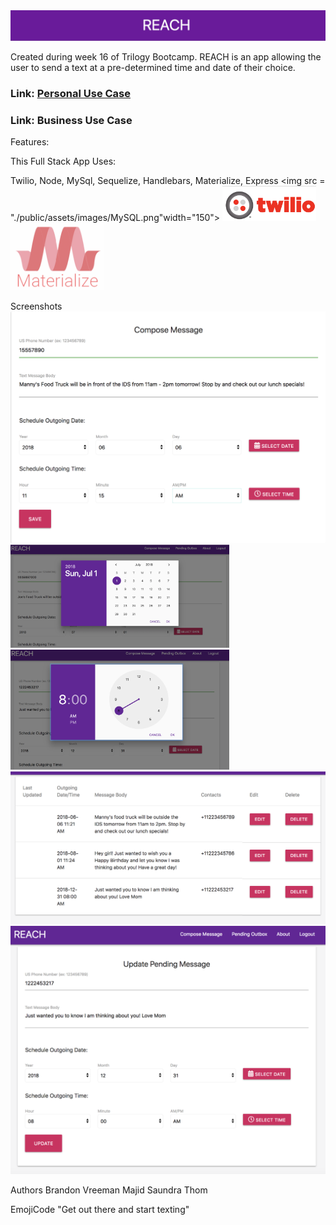 <!-- <img src = "./public/assets/img/Banner.png"> -->
<img src = "./public/assets/images/Banner.png">

Created during week 16 of Trilogy Bootcamp. REACH is an app allowing the user to send a text at a pre-determined time and date of their choice. 

### Link: <a href="https://app.xtensio.com/folio/s5ls38nj">Personal Use Case</a>

### Link: Business Use Case 

Features: 

This Full Stack App Uses: 

Twilio, Node, MySql, Sequelize, Handlebars, Materialize, Express
<img src = "./public/assets/images/MySQL.png"width="150">
<img src = "./public/assets/images/Twilio.png" width="150">
<img src= "./public/assets/images/Materialize.png" width="150">



Screenshots
<img src = "./public/assets/images/Compose.png" width="600">
<img src = "./public/assets/images/DatePicker.png" width="350">
<img src = "./public/assets/images/TimePicker.png" width="350">
<img src = "./public/assets/images/Outbox.png" width="600">
<img src = "./public/assets/images/Outbox-Update.png" width="600">


Authors
Brandon Vreeman
Majid 
Saundra
Thom 


EmojiCode "Get out there and start texting"  



